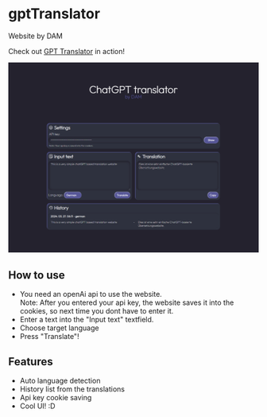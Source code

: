 # gptTranslator
Website by DAM

Check out [GPT Translator]("https://www.damdev.xyz/Content/gptTranslator/") in action!

![Project preview](./preview.png "Project preview")

## How to use
- You need an openAi api to use the website.
<br>Note: After you entered your api key, the website saves it into the cookies, so next time you dont have to enter it.
- Enter a text into the "Input text" textfield.
- Choose target language
- Press "Translate"!

## Features
- Auto language detection
- History list from the translations
- Api key cookie saving
- Cool UI! :D